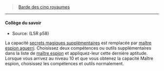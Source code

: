 ﻿---
!GenericItem
Id: l5r_bard_hd.md#collège-du-savoir
ParentLink: l5r_bard_hd.md#barde-des-cinq-royaumes
Name: Collège du savoir
ParentName: Barde des cinq royaumes
NameLevel: 4
Source: (L5R p58)
Attributes: {}
---
> [Barde des cinq royaumes](hd_l5r_bard.md)

---

#### Collège du savoir

- Source: (L5R p58)

La capacité [secrets magiques supplémentaires](hd_bard_knowledge_secrets_magiques_supplementaires.md) est remplacée par [maître espion aguerri](hd_l5r_bard_maitre_espion.md). Choisissez deux compétences ou outils supplémentaires dans la liste de [maître espion](hd_l5r_bard_maitre_espion.md) et appliquez-leur cette dernière aptitude. Lorsque vous arrivez au niveau 10 et que vous obtenez la capacité Maître espion, choisissez les compétences et outils normalement.

